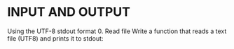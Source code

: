 # INPUT AND OUTPUT
Using the UTF-8 stdout format
0. Read file 
Write a function that reads a text file (UTF8) and prints it to stdout:
